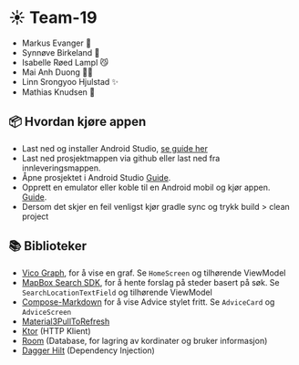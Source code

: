 # ☀ Team-19
 
- Markus Evanger 🪩
- Synnøve Birkeland 🫧
- Isabelle Røed Lampl 😼
- Mai Anh Duong 🧑‍🎨
- Linn Srongyoo Hjulstad ✨
- Mathias Knudsen 🐌 


## 📦 Hvordan kjøre appen
+ Last ned og installer Android Studio, [se guide her](https://developer.android.com/studio/install)
+ Last ned prosjektmappen via github eller last ned fra innleveringsmappen.
+ Åpne prosjektet i Android Studio [Guide](https://developer.android.com/studio/projects/create-project#ImportAProject).
+ Opprett en emulator eller koble til en Android mobil og kjør appen. [Guide](https://developer.android.com/studio/run/emulator#get-started). 
 + Dersom det skjer en feil venligst kjør gradle sync og trykk build > clean project





## 📚 Biblioteker
- [Vico Graph](https://github.com/patrykandpatrick/vico), for å vise en graf. Se `HomeScreen` og tilhørende ViewModel
- [MapBox Search SDK](https://docs.mapbox.com/android/search/guides/), for å hente forslag på steder basert på søk. Se `SearchLocationTextField` og tilhørende ViewModel
- [Compose-Markdown](https://github.com/jeziellago/compose-markdown?tab=readme-ov-file) for å vise Advice stylet fritt. Se `AdviceCard` og `AdviceScreen`
- [Material3PullToRefresh](https://github.com/BambooAppsDevTeam/Material3PullToRefresh)
- [Ktor](https://ktor.io/) (HTTP Klient)
- [Room](https://developer.android.com/training/data-storage/room) (Database, for lagring av kordinater og bruker informasjon)
- [Dagger Hilt](https://developer.android.com/training/dependency-injection/hilt-android) (Dependency Injection)


